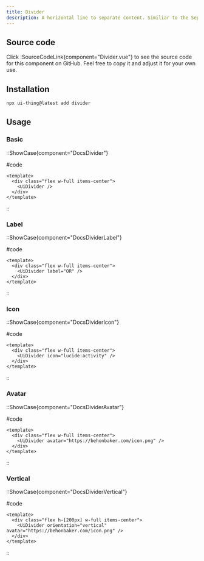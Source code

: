 ```yaml
---
title: Divider
description: A horizontal line to separate content. Similiar to the Seperator component, but with items in the middle.
---
```


## Source code

Click :SourceCodeLink{component="Divider.vue"} to see the source code for this component on GitHub. Feel free to copy it and adjust it for your own use.

## Installation

```bash
npx ui-thing@latest add divider
```

## Usage

### Basic

::ShowCase{component="DocsDivider"}

#code

```vue [DocsDivider.vue]
<template>
  <div class="flex w-full items-center">
    <UiDivider />
  </div>
</template>
```

::

### Label

::ShowCase{component="DocsDividerLabel"}

#code

```vue [DocsDividerLabel.vue]
<template>
  <div class="flex w-full items-center">
    <UiDivider label="OR" />
  </div>
</template>
```

::

### Icon

::ShowCase{component="DocsDividerIcon"}

#code

```vue [DocsDividerIcon.vue]
<template>
  <div class="flex w-full items-center">
    <UiDivider icon="lucide:activity" />
  </div>
</template>
```

::

### Avatar

::ShowCase{component="DocsDividerAvatar"}

#code

```vue [DocsDividerAvatar.vue]
<template>
  <div class="flex w-full items-center">
    <UiDivider avatar="https://behonbaker.com/icon.png" />
  </div>
</template>
```

::

### Vertical

::ShowCase{component="DocsDividerVertical"}

#code

```vue [DocsDividerVertical.vue]
<template>
  <div class="flex h-[200px] w-full items-center">
    <UiDivider orientation="vertical" avatar="https://behonbaker.com/icon.png" />
  </div>
</template>
```

::
